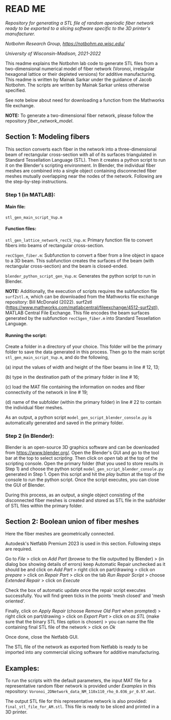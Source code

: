 # READ ME

*Repository for generating a STL file of random aperiodic fiber network ready to be exported to a slicing software specific to the 3D printer's manufacturer.*

*Notbohm Research Group, https://notbohm.ep.wisc.edu/*

*University of Wisconsin-Madison, 2021-2022*

This readme explains the Notbohm lab code to generate STL files from a two-dimensional numerical model of fiber network (Voronoi, irrelagular hexagonal lattice or their depleted versions) for additive manufacturing. 
This readme is written by Mainak Sarkar under the guidance of Jacob Notbohm.
The scripts are written by Mainak Sarkar unless otherwise specified.

See note below about need for downloading a function from the Mathworks file exchange.

**NOTE:** To generate a two-dimensional fiber network, please follow the repository *fiber_network_model*.

## Section 1: Modeling fibers 

This section converts each fiber in the network into a three-dimensional beam of rectangular cross-section with all of its surfaces triangulated in Standard Tessellation Language (STL). Then it creates a python script to run it on the Blender's scripting environment. In Blender, the individual fiber meshes are combined into a single object containing disconnected fiber meshes mutually overlapping near the nodes of the network. Following are the step-by-step instructions.

### Step 1 (in MATLAB):
#### Main file: 
`stl_gen_main_script_Vup.m` 
#### Function files: 
`stl_gen_lattice_network_recCS_Vup.m`: Primary function file to convert fibers into beams of rectangular cross-section.

`recCSgen_fiber.m`: Subfunction to convert a fiber from a line object in space to a 3D beam. This subfunction creates the surfaces of the beam (with rectangular cross-section) and the beam is closed-ended. 

`blender_python_script_gen_Vup.m`: Generates the python script to run in Blender.

**NOTE:** Additionally, the execution of scripts requires the subfunction file `surf2stl.m`, which can be downloaded from the Mathworks file exchange repository: Bill McDonald (2022). surf2stl (https://www.mathworks.com/matlabcentral/fileexchange/4512-surf2stl), MATLAB Central File Exchange. This file encodes the beam surfaces generated by the subfunction `recCSgen_fiber.m` into Standard Tessellation Language. 

#### Running the script:
Create a folder in a directory of your choice. This folder will be the primary folder to save the data generated in this process. 
Then go to the main script `stl_gen_main_script_Vup.m`, and do the following, 

(a) input the values of width and height of the fiber beams in line # 12, 13;

(b) type in the destination path of the primary folder in line # 16;

(c) load the MAT file containing the information on nodes and fiber connectivity of the network in line # 19;

(d) name of the subfolder (within the primary folder) in line # 22 to contain the individual fiber meshes.

As an output, a python script `model_gen_script_blender_console.py` is automatically generated and saved in the primary folder.

### Step 2 (in Blender):
Blender is an open-source 3D graphics software and can be downloaded from https://www.blender.org/. Open the Blender's GUI and go to the tool bar at the top to select *scripting*. Then click on *open* tab at the top of the scripting console. Open the primary folder (that you used to store results in Step 1) and choose the python script `model_gen_script_blender_console.py` generated in Step 1. Open this script and hit the *play* button at the top of the console to run the python script. Once the script executes, you can close the GUI of Blender. 

During this process, as an output, a single object consisting of the disconnected fiber meshes is created and stored as STL file in the subfolder of STL files within the primary folder.

## Section 2: Boolean union of fiber meshes
Here the fiber meshes are geometrically connected.

Autodesk's Netfabb Premium 2023 is used in this section. Following steps are required.

Go to *File* > click on *Add Part* (browse to the file outputted by Blender) > (in dialog box showing details of errors) keep Automatic Repair unchecked as it should be and click on *Add Part* > right click on part/drawing > click on *prepare* > click on *Repair Part* > click on the tab *Run Repair Script* > choose *Extended Repair* > click on *Execute* 

Check the box of automatic update once the repair script executes successfully. You will find green ticks in the points 'mesh closed' and 'mesh oriented'.   

Finally, click on *Apply Repair* (choose *Remove Old Part* when prompted) > right click on part/drawing > click on *Export Part* > click on *as STL* (make sure that the binary STL files option is chosen) > you can name the file containing final STL file of the network > click on *Ok*  

Once done, close the Netfabb GUI.  

The STL file of the network as exported from Netfabb is ready to be imported into any commercial slicing software for additive manufacturing.

## Examples:
To run the scripts with the default parameters, the input MAT file for a representative random fiber network is provided under *Examples* in this repository: `Voronoi_2DNetwork_data_NM_110x110_rho_0.036_pr_0.97.mat`.

The output STL file for this representative network is also provided: `final_stl_file_for_AM.stl`. This file is ready to be sliced and printed in a 3D printer.




